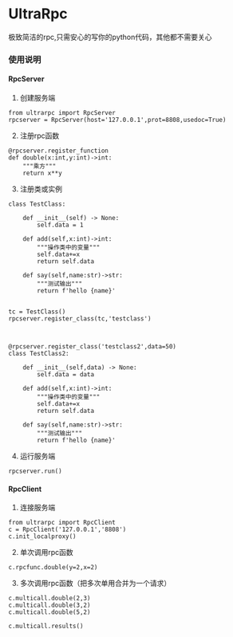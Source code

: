 # UltraRpc
极致简洁的rpc,只需安心的写你的python代码，其他都不需要关心

### 使用说明

#### RpcServer

1.  创建服务端
```
from ultrarpc import RpcServer
rpcserver = RpcServer(host='127.0.0.1',prot=8808,usedoc=True)
```
2.  注册rpc函数
```
@rpcserver.register_function
def double(x:int,y:int)->int:
    """乘方"""
    return x**y

```
3. 注册类或实例
```
class TestClass:

    def __init__(self) -> None:
        self.data = 1

    def add(self,x:int)->int:
        """操作类中的变量"""
        self.data+=x
        return self.data

    def say(self,name:str)->str:
        """测试输出"""
        return f'hello {name}'

    
tc = TestClass()    
rpcserver.register_class(tc,'testclass')



@rpcserver.register_class('testclass2',data=50)
class TestClass2:

    def __init__(self,data) -> None:
        self.data = data

    def add(self,x:int)->int:
        """操作类中的变量"""
        self.data+=x
        return self.data

    def say(self,name:str)->str:
        """测试输出"""
        return f'hello {name}'

```

4.  运行服务端
```
rpcserver.run()
```


#### RpcClient

1.  连接服务端
```
from ultrarpc import RpcClient
c = RpcClient('127.0.0.1','8808')
c.init_localproxy()
```
2.  单次调用rpc函数
```
c.rpcfunc.double(y=2,x=2)
```
3.  多次调用rpc函数（把多次单用合并为一个请求）
```
c.multicall.double(2,3)
c.multicall.double(3,2)
c.multicall.double(5,2)

c.multicall.results()
```

